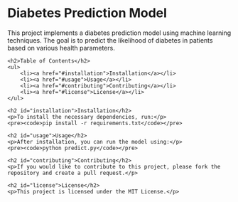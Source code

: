 <!DOCTYPE html>
<html lang="en">
<head>
    <meta charset="UTF-8">
    <meta name="viewport" content="width=device-width, initial-scale=1.0">
    <title>Diabetes Prediction Model</title>
</head>
<body>
    <h1>Diabetes Prediction Model</h1> <!-- Main title -->
    <p>This project implements a diabetes prediction model using machine learning techniques. The goal is to predict the likelihood of diabetes in patients based on various health parameters.</p>

    <h2>Table of Contents</h2>
    <ul>
        <li><a href="#installation">Installation</a></li>
        <li><a href="#usage">Usage</a></li>
        <li><a href="#contributing">Contributing</a></li>
        <li><a href="#license">License</a></li>
    </ul>

    <h2 id="installation">Installation</h2>
    <p>To install the necessary dependencies, run:</p>
    <pre><code>pip install -r requirements.txt</code></pre>

    <h2 id="usage">Usage</h2>
    <p>After installation, you can run the model using:</p>
    <pre><code>python predict.py</code></pre>

    <h2 id="contributing">Contributing</h2>
    <p>If you would like to contribute to this project, please fork the repository and create a pull request.</p>

    <h2 id="license">License</h2>
    <p>This project is licensed under the MIT License.</p>
</body>
</html>
